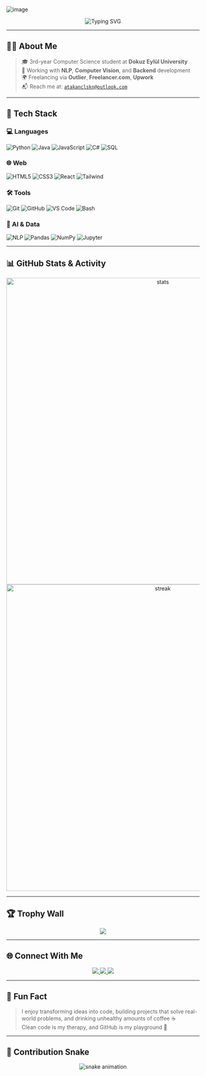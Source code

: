 ![image](https://github.com/user-attachments/assets/8a59954e-5f53-4e9d-ae6d-62b7c92baac5)<!-- ✨ Animated Intro -->
<p align="center">
  <img src="https://readme-typing-svg.demolab.com?font=Fira+Code&size=24&pause=1000&width=700&center=true&vCenter=true&color=00F0FF&color=FF7CFF&color=00FFC8&color=F72585&lines=Hi+I'm+Atakan+%F0%9F%91%8B;Freelance+Developer+%7C+AI+Contributor;CS+Student+%7C+Backend+Developer;Focused+on+NLP+%7C+Computer+Vision;Loves+Clean+Code+%26+Creative+Solutions" alt="Typing SVG" />
</p>

---

## 🧑‍💻 About Me
> 🎓 3rd-year Computer Science student at **Dokuz Eylül University**  
> 🤖 Working with **NLP**, **Computer Vision**, and **Backend** development  
> 🌍 Freelancing via **Outlier**, **Freelancer.com**, **Upwork**  
> 📬 Reach me at: [`atakanclskn@outlook.com`](mailto:atakanclskn@outlook.com)

---

## 🧰 Tech Stack

### 💻 Languages  
![Python](https://img.shields.io/badge/Python-22272E?style=for-the-badge&logo=python)
![Java](https://img.shields.io/badge/Java-22272E?style=for-the-badge&logo=openjdk)
![JavaScript](https://img.shields.io/badge/JavaScript-22272E?style=for-the-badge&logo=javascript)
![C#](https://img.shields.io/badge/C%23-22272E?style=for-the-badge&logo=csharp)
![SQL](https://img.shields.io/badge/SQL-22272E?style=for-the-badge&logo=postgresql)

### 🌐 Web  
![HTML5](https://img.shields.io/badge/HTML5-22272E?style=for-the-badge&logo=html5)
![CSS3](https://img.shields.io/badge/CSS3-22272E?style=for-the-badge&logo=css3)
![React](https://img.shields.io/badge/React-22272E?style=for-the-badge&logo=react)
![Tailwind](https://img.shields.io/badge/TailwindCSS-22272E?style=for-the-badge&logo=tailwindcss)

### 🛠 Tools  
![Git](https://img.shields.io/badge/Git-22272E?style=for-the-badge&logo=git)
![GitHub](https://img.shields.io/badge/GitHub-22272E?style=for-the-badge&logo=github)
![VS Code](https://img.shields.io/badge/VS%20Code-22272E?style=for-the-badge&logo=visualstudiocode)
![Bash](https://img.shields.io/badge/Bash-22272E?style=for-the-badge&logo=gnubash)

### 🤖 AI & Data  
![NLP](https://img.shields.io/badge/NLP-22272E?style=for-the-badge&logo=openai)
![Pandas](https://img.shields.io/badge/Pandas-22272E?style=for-the-badge&logo=pandas)
![NumPy](https://img.shields.io/badge/NumPy-22272E?style=for-the-badge&logo=numpy)
![Jupyter](https://img.shields.io/badge/Jupyter-22272E?style=for-the-badge&logo=jupyter)

---

## 📊 GitHub Stats & Activity

<p align="center">
  <img width="800" src="https://github-readme-stats.vercel.app/api?username=atakanclskn&theme=tokyonight&show_icons=true&hide_border=true&hide=issues,prs&custom_title=GitHub+Stats" alt="stats" />
  <img width="800" src="https://github-readme-streak-stats.herokuapp.com/?user=atakanclskn&theme=tokyonight&hide_border=true" alt="streak" />
</p>

---

## 🏆 Trophy Wall

<p align="center">
  <img src="https://github-profile-trophy.vercel.app/?username=atakanclskn&theme=tokyonight&margin-w=10&row=1&column=6" />
</p>

---

## 🌐 Connect With Me

<p align="center">
  <a href="https://www.linkedin.com/in/atakanclskn/" target="_blank">
    <img src="https://img.shields.io/badge/LinkedIn-0A66C2?style=for-the-badge&logo=linkedin&logoColor=white"/>
  </a>
  <a href="mailto:atakanclskn@outlook.com">
    <img src="https://img.shields.io/badge/Email-D14836?style=for-the-badge&logo=gmail&logoColor=white"/>
  </a>
  <a href="https://twitter.com/atakanchalaskan" target="_blank">
    <img src="https://img.shields.io/badge/X-000000?style=for-the-badge&logo=x&logoColor=white"/>
  </a>
</p>

---

## 💬 Fun Fact

> I enjoy transforming ideas into code, building projects that solve real-world problems, and drinking unhealthy amounts of coffee ☕  
> Clean code is my therapy, and GitHub is my playground 🎯

---

## 🐍 Contribution Snake

<p align="center">
  <img alt="snake animation" src="https://github.com/atakanclskn/atakanclskn/blob/output/github-contribution-grid-snake.svg" />
</p>
